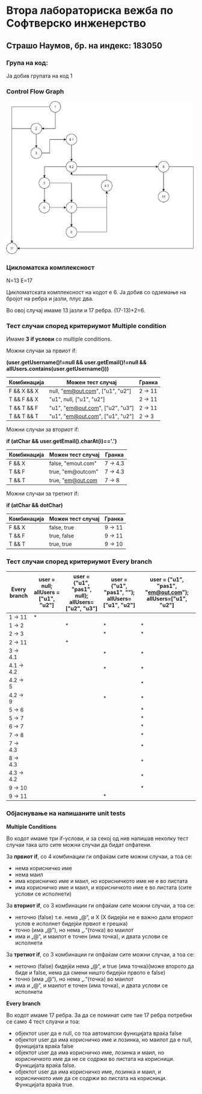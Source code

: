# Втора лабораториска вежба по Софтверско инженерство

## Страшо Наумов, бр. на индекс: 183050

### Група на код:
Ја добив групата на код 1

### Control Flow Graph
![alt text](CFG.jpg "Control Flow Graph")

### Цикломатска комплексност
N=13 E=17

Цикломатската комплексност на кодот е 6. Ја добив со одземање на бројот на ребра и јазли, плус два.

Во овој случај имаме 13 јазли и 17 ребра. (17-13)+2=6.

### Тест случаи според критериумот Multiple condition
Имаме **3 if услови** со multiple conditions.



Можни случаи за првиот if:

**(user.getUsername()!=null && user.getEmail()!=null && allUsers.contains(user.getUsername()))**

|Комбинација |Можен тест случај	                |Гранка |
|------------|----------------------------------|-------|
|F && X && X |null, "em@out.com", ["u1", "u2"]	|2 -> 11|
|T && F && X |"u1", null, ["u1", "u2"]	        |2 -> 11|
|T && T && F |"u1", "em@out.com", ["u2", "u3"]	|2 -> 11|
|T && T && T |"u1", "em@out.com", ["u1", "u2"]  |2 -> 3 |

Можни случаи за вториот if:

**if (atChar && user.getEmail().charAt(i)=='.')**

|Комбинација |Можен тест случај     |Гранка  |
|------------|----------------------|--------|
|F && X      |false, "emout.com"    |7 -> 4.3|
|T && F      |true, "em@outcom"	    |7 -> 4.3|
|T && T      |true, "em@out.com     |7 -> 8  |

Можни случаи за третиот if:

**if (atChar && dotChar)**

|Комбинација |Можен тест случај     |Гранка  |
|------------|----------------------|--------|
|F && X      |false, true           |9 -> 11 |
|T && F      |true, false	        |9 -> 11 |
|T && T      |true, true            |9 -> 10 |



### Тест случаи според критериумот Every branch
|Every branch |user = null; allUsers = ["u1", "u2"]|user = {"u1", "pas1", null}; allUsers=["u2", "u3"]|user = {"u1", "pas1", ""}; allUsers=["u1", "u2"]|user = {"u1", "pas1", "em@out.com"}; allUsers=["u1", "u2"]|
|-------------|------------------------------------|--------------------------------------------------|------------------------------------------------|----------------------------------------------------------|
|1 -> 11      |*                                   |                                                  |                                                |                                                          |
|1 -> 2       |                                    |*                                                 |*                                               |*                                                         |
|2 -> 3       |                                    |                                                  |*                                               |*                                                         |
|2 -> 11      |                                    |*                                                 |                                                |                                                          |
|3 -> 4.1     |                                    |                                                  |*                                               |*                                                         |
|4.1 -> 4.2   |                                    |                                                  |*                                               |*                                                         |
|4.2 -> 5     |                                    |                                                  |                                                |*                                                         |
|4.2 -> 9     |                                    |                                                  |*                                               |*                                                         |
|5 -> 6       |                                    |                                                  |                                                |*                                                         |
|5 -> 7       |                                    |                                                  |                                                |*                                                         |
|6 -> 7       |                                    |                                                  |                                                |*                                                         |
|7 -> 8       |                                    |                                                  |                                                |*                                                         |
|7 -> 4.3     |                                    |                                                  |                                                |*                                                         |
|8 -> 4.3     |                                    |                                                  |                                                |*                                                         |
|4.3 -> 4.2   |                                    |                                                  |                                                |*                                                         |
|9 -> 10      |                                    |                                                  |                                                |*                                                         |
|9 -> 11      |                                    |                                                  |*                                               |                                                          |

### Објаснување на напишаните unit tests
**Multiple Conditions**

Во кодот имаме три if-услови, и за секој од нив напишав неколку тест случаи така што сите можни случаи да бидат опфатени.

За **првиот if**, со 4 комбинации ги опфаќам сите можни случаи, а тоа се:
* нема корисничко име
* нема маил
* има корисничко име и маил, но корисничкото име не е во листата
* има корисничко име и маил, и корисничкото име е во листата (сите услови се исполнети)

За **вториот if**, со 3 комбинации ги опфаќам сите можни случаи, а тоа се:
* неточно (false) т.е. нема „@“, и Х (Х бидејќи не е важно дали вториот услов е исполнет бидејќи првиот е грешка)
* точно (има „@“), но нема „.“(точка) во маилот
* има и „@“, и маилот е точен (има точка), и двата услови се исполнети

За **третиот if**, со 3 комбинации ги опфаќам сите можни случаи, а тоа се:
* неточно (false) бидејќи нема „@“, и true (има точка)(може второто да биде и false, нема да смени ништо бидејќи првото е false)
* точно (има „@“), но нема „.“(точка) во маилот
* има и „@“, и маилот е точен (има точка), и двата услови се исполнети

**Every branch**

Во кодот имаме 17 ребра. За да се поминат сите тие 17 ребра потребни се само 4 тест слуачи и тоа:
* објектот user да е null, со тоа автоматски функцијата враќа false
* објектот user да има корисничко име и лозинка, но маилот да е null, функцијата враќа false
* објектот user да има корисничко име, лозинка и маил, но корисничкото име да не се содржи во листата на корисници. Функцијата враќа false.
* објектот user да има корисничко име, лозинка и маил, и корисничкото име да се содржи во листата на корисници. Функцијата враќа true.
